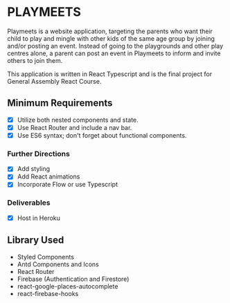 # PLAYMEETS

Playmeets is a website application, targeting the parents who want their child to play and mingle with other kids of the same age group by joining and/or posting an event. Instead of going to the playgrounds and other play centres alone, a parent can post an event in Playmeets to inform and invite others to join them. 

This application is written in React Typescript and is the final project for General Assembly React Course.

## Minimum Requirements

- [x] Utilize both nested components and state.
- [x] Use React Router and include a nav bar.
- [x] Use ES6 syntax; don't forget about functional components.

### Further Directions
- [x] Add styling
- [x] Add React animations
- [x] Incorporate Flow or use Typescript

### Deliverables
- [x] Host in Heroku 

## Library Used
- Styled Components
- Antd Components and Icons
- React Router
- Firebase (Authentication and Firestore)
- react-google-places-autocomplete
- react-firebase-hooks

